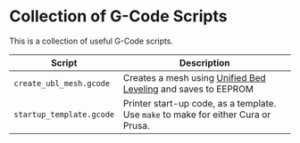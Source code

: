 # Collection of G-Code Scripts

This is a collection of useful G-Code scripts.

| Script                   | Description                                                                                                    |
| ---                      | ----                                                                                                           |
| `create_ubl_mesh.gcode`  | Creates a mesh using [Unified Bed Leveling](https://marlinfw.org/docs/gcode/G029-ubl.html) and saves to EEPROM |
| `startup_template.gcode` | Printer start-up code, as a template. Use `make` to make for either Cura or Prusa.                             |
